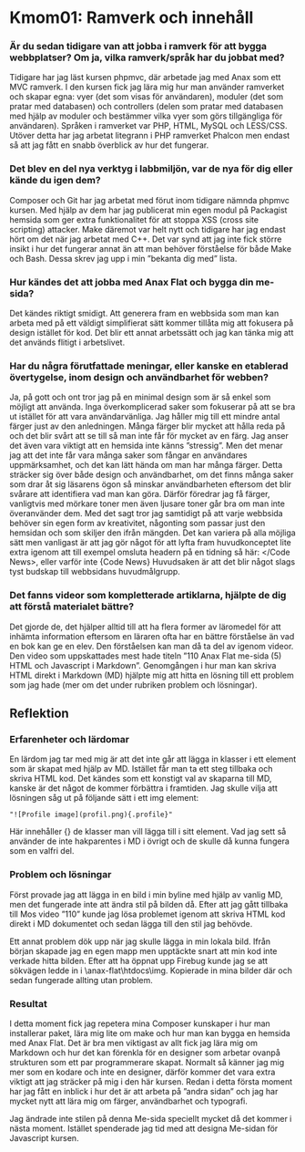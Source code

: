 Kmom01: Ramverk och innehåll
===============================

### Är du sedan tidigare van att jobba i ramverk för att bygga webbplatser? Om ja, vilka ramverk/språk har du jobbat med?
Tidigare har jag läst kursen phpmvc, där arbetade jag med Anax som ett MVC ramverk. I den kursen fick jag lära mig hur man använder ramverket och skapar egna: vyer (det som visas för användaren), moduler (det som pratar med databasen) och controllers (delen som pratar med databasen med hjälp av moduler och bestämmer vilka vyer som görs tillgängliga för användaren). Språken i ramverket var PHP, HTML, MySQL och LESS/CSS. Utöver detta har jag arbetat litegrann i PHP ramverket Phalcon men endast så att jag fått en snabb överblick av hur det fungerar.

### Det blev en del nya verktyg i labbmiljön, var de nya för dig eller kände du igen dem?
Composer och Git har jag arbetat med förut inom tidigare nämnda phpmvc kursen. Med hjälp av dem har jag publicerat min egen modul på Packagist hemsida som ger extra funktionalitet för att stoppa XSS (cross site scripting) attacker. Make däremot var helt nytt och tidigare har jag endast hört om det när jag arbetat med C++. Det var synd att jag inte fick större insikt i hur det fungerar annat än att man behöver förståelse för både Make och Bash. Dessa skrev jag upp i min ”bekanta dig med” lista.

### Hur kändes det att jobba med Anax Flat och bygga din me-sida?
Det kändes riktigt smidigt. Att generera fram en webbsida som man kan arbeta med på ett väldigt simplifierat sätt kommer tillåta mig att fokusera på design istället för kod. Det blir ett annat arbetssätt och jag kan tänka mig att det används flitigt i arbetslivet.

### Har du några förutfattade meningar, eller kanske en etablerad övertygelse, inom design och användbarhet för webben?
Ja, på gott och ont tror jag på en minimal design som är så enkel som möjligt att använda. Inga överkomplicerad saker som fokuserar på att se bra ut istället för att vara användarvänliga. Jag håller mig till ett mindre antal färger just av den anledningen. Många färger blir mycket att hålla reda på och det blir svårt att se till så man inte får för mycket av en färg. Jag anser det även vara viktigt att en hemsida inte känns ”stressig”. Men det menar jag att det inte får vara många saker som fångar en användares uppmärksamhet, och det kan lätt hända om man har många färger.  Detta sträcker sig över både design och användbarhet, om det finns många saker som drar åt sig läsarens ögon så minskar användbarheten eftersom det blir svårare att identifiera vad man kan göra. Därför föredrar jag få färger, vanligtvis med mörkare toner men även ljusare toner går bra om man inte överanvänder dem. Med det sagt tror jag samtidigt på att varje webbsida behöver sin egen form av kreativitet, någonting som passar just den hemsidan och som skiljer den ifrån mängden. Det kan variera på alla möjliga sätt men vanligast är att jag gör något för att lyfta fram huvudkonceptet lite extra igenom att till exempel omsluta headern på en tidning så här: </Code News>, eller varför inte {Code News} Huvudsaken är att det blir något slags tyst budskap till webbsidans huvudmålgrupp.

### Det fanns videor som kompletterade artiklarna, hjälpte de dig att förstå materialet bättre?
Det gjorde de, det hjälper alltid till att ha flera former av läromedel för att inhämta information eftersom en läraren ofta har en bättre förståelse än vad en bok kan ge en elev. Den förståelsen kan man då ta del av igenom videor. Den video som uppskattades mest hade titeln ”110 Anax Flat me-sida (5) HTML och Javascript i Markdown”. Genomgången i hur man kan skriva HTML direkt i Markdown (MD) hjälpte mig att hitta en lösning till ett problem som jag hade (mer om det under rubriken problem och lösningar).

## Reflektion
### Erfarenheter och lärdomar
En lärdom jag tar med mig är att det inte går att lägga in klasser i ett element som är skapat med hjälp av MD. Istället får man ta ett steg tillbaka och skriva HTML kod. Det kändes som ett konstigt val av skaparna till MD, kanske är det något de kommer förbättra i framtiden. Jag skulle vilja att lösningen såg ut på följande sätt i ett img element:
```
"![Profile image](profil.png){.profile}"
```
Här innehåller {} de klasser man vill lägga till i sitt element. Vad jag sett så använder de inte hakparentes i MD i övrigt och de skulle då kunna fungera som en valfri del.

### Problem och lösningar
Först provade jag att lägga in en bild i min byline med hjälp av vanlig MD, men det fungerade inte att ändra stil på bilden då. Efter att jag gått tillbaka till Mos video ”110” kunde jag lösa problemet igenom att skriva HTML kod direkt i MD dokumentet och sedan lägga till den stil jag behövde.

Ett annat problem dök upp när jag skulle lägga in min lokala bild. Ifrån början skapade jag en egen mapp men upptäckte snart att min kod inte verkade hitta bilden. Efter att ha öppnat upp Firebug kunde jag se att sökvägen ledde in i \anax-flat\htdocs\img. Kopierade in mina bilder där och sedan fungerade allting utan problem.

### Resultat
I detta moment fick jag repetera mina Composer kunskaper i hur man installerar paket, lära mig lite om make och hur man kan bygga en hemsida med Anax Flat. Det är bra men viktigast av allt fick jag lära mig om Markdown och hur det kan förenkla för en designer som arbetar ovanpå strukturen som ett par programmerare skapat. Normalt så känner jag mig mer som en kodare och inte en designer, därför kommer det vara extra viktigt att jag sträcker på mig i den här kursen. Redan i detta första moment har jag fått en inblick i hur det är att arbeta på ”andra sidan” och jag har mycket nytt att lära mig om färger, användbarhet och typografi.

Jag ändrade inte stilen på denna Me-sida speciellt mycket då det kommer i nästa moment.  Istället spenderade jag tid med att designa Me-sidan för Javascript kursen.
